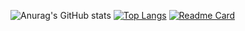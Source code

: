 ![Anurag's GitHub stats](https://github-readme-stats.vercel.app/api?username=SeifKhaled13&show_icons=true&theme=dracula) [![Top Langs](https://github-readme-stats.vercel.app/api/top-langs/?username=SeifKhaled13&layout=compact&theme=dracula)](https://github.com/anuraghazra/github-readme-stats) [![Readme Card](https://github-readme-stats.vercel.app/api/pin/?username=SeifKhaled13&theme=drakula&repo=alx-low_level_programming)](https://github.com/anuraghazra/github-readme-stats)

